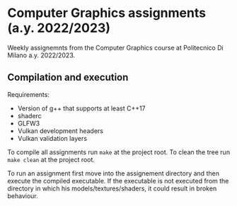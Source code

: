 # Computer Graphics assignments (a.y. 2022/2023)
Weekly assignemnts from the Computer Graphics course at Politecnico Di Milano a.y. 2022/2023.

## Compilation and execution

Requirements:

- Version of g++ that supports at least C++17
- shaderc
- GLFW3
- Vulkan development headers
- Vulkan validation layers

To compile all assignments run `make` at the project root. To clean the tree run `make clean` at the project root. 

To run an assignment first move into the assignement directory and then execute the compiled executable. If the executable
is not executed from the directory in which his models/textures/shaders, it could result in broken behaviour.
